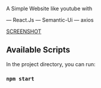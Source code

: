 
A Simple Website like youtube with 

— React.Js 
— Semantic-Ui
— axios

[SCREENSHOT](https://imgur.com/a/ezI0hDG "SCREENSHOT")

## Available Scripts

In the project directory, you can run:

### `npm start`

